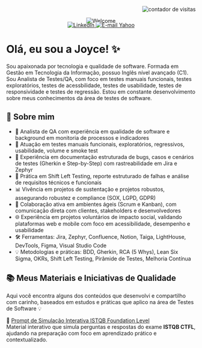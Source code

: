 <!-- Contador de visitas alinhado à direita -->
<p align="right">
  <img src="https://komarev.com/ghpvc/?username=joyce-cervantes&color=ff69b4&style=flat-square" alt="contador de visitas" />
</p>  

<!-- Imagem centralizada -->
<p align="center" style="margin-bottom: -20px;">
  <img src="https://github.com/joyce-cervantes/imagens-privadas/blob/main/welcome.png?raw=true" alt="Welcome" />
</p>  


<!-- Badges de redes sociais -->
<p align="center">
  <a href="https://www.linkedin.com/in/joyce-santana-cervantes/" target="_blank">
    <img src="https://img.shields.io/badge/LinkedIn-0077B5?style=for-the-badge&logo=linkedin&logoColor=white" alt="LinkedIn" />
  </a>
  <a href="mailto:joyce.cervantes@yahoo.com" target="_blank">
    <img src="https://img.shields.io/badge/Yahoo%20Mail-6001D2?style=for-the-badge&logo=yahoo&logoColor=white" alt="E-mail Yahoo" />
  </a>

</p>  


# Olá, eu sou a Joyce! ✨  


Sou apaixonada por tecnologia e qualidade de software. Formada em Gestão em Tecnologia da Informação, possuo Inglês nível avançado (C1).  
Sou Analista de Testes/QA, com foco em testes manuais funcionais, testes exploratórios, testes de acessbilidade, testes de usabilidade, testes de responsividade e testes de regressão. Estou em constante desenvolvimento sobre meus conhecimentos da área de testes de software.


## 🚀 Sobre mim

- 🎯 Analista de QA com experiência em qualidade de software e background em monitoria de processos e indicadores  
- 🧩 Atuação em testes manuais funcionais, exploratórios, regressivos, usabilidade, volume e smoke test  
- 📝 Experiência em documentação estruturada de bugs, casos e cenários de testes (Gherkin e Step-by-Step) com rastreabilidade em Jira e Zephyr  
- 🔎 Prática em Shift Left Testing, reporte estruturado de falhas e análise de requisitos técnicos e funcionais  
- 📊 Vivência em projetos de sustentação e projetos robustos, assegurando robustez e compliance (SOX, LGPD, GDPR)  
- 🤝 Colaboração ativa em ambientes ágeis (Scrum e Kanban), com comunicação direta com clientes, stakeholders e desenvolvedores  
- 🌐 Experiência em projetos voluntários de impacto social, validando plataformas web e mobile com foco em acessibilidade, desempenho e usabilidade  
- 🛠️ Ferramentas: Jira, Zephyr, Confluence, Notion, Taiga, LightHouse, DevTools, Figma, Visual Studio Code  
- 💡 Metodologias e práticas: BDD, Gherkin, RCA (5 Whys), Lean Six Sigma, OKRs, Shift Left Testing, Pirâmide de Testes, Melhoria Contínua


## 📚 Meus Materiais e Iniciativas de Qualidade

Aqui você encontra alguns dos conteúdos que desenvolvi e compartilho com carinho, baseados em estudos e práticas que aplico na área de Testes de Software 💡  

🔗 [Prompt de Simulação Interativa ISTQB Foundation Level](https://liberating-veil-b07.notion.site/simulado-interativo-istqb-foundation-level)  
Material interativo que simula perguntas e respostas do exame **ISTQB CTFL**, ajudando na preparação com foco em aprendizado prático e contextualizado.
